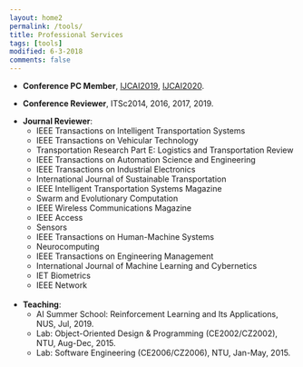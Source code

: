 ```yaml
---
layout: home2
permalink: /tools/
title: Professional Services
tags: [tools]
modified: 6-3-2018
comments: false
---
```


<ul style="margin-left:0px;">
<!-----
<li>	    
<p>
<b>Guest Editor</b>, <a href="https://www.hindawi.com/journals/mpe/" target="_blank"> Mathematical Problems in Engineering</a>, 2020.
</p>	    
</li>  
-->
	    
<li>	    
<p>
<b>Conference PC Member</b>, <a href="https://ijcai19.org/" target="_blank"> IJCAI2019</a>, <a href="https://ijcai20.org/" target="_blank"> IJCAI2020</a>.
</p>	    
</li>

<li>	    
<p>
<b>Conference Reviewer</b>, ITSc2014, 2016, 2017, 2019.
</p>	    
</li>

<li>	    
<b>Journal Reviewer</b>:
	<ul>
	<li> IEEE Transactions on Intelligent Transportation Systems
	</li>
	<li> IEEE Transactions on Vehicular Technology
	</li>
	<li> Transportation Research Part E: Logistics and Transportation Review
	</li>
	<li> IEEE Transactions on Automation Science and Engineering
	</li>
	<li> IEEE Transactions on Industrial Electronics
	</li>
	<li> International Journal of Sustainable Transportation
	</li>
	<li> IEEE Intelligent Transportation Systems Magazine
	</li>
	<li> Swarm and  Evolutionary Computation
	</li>
	<li> IEEE Wireless Communications Magazine
	</li>
	<li> IEEE Access
	</li>
	<li> Sensors
	</li>
	<li> IEEE Transactions on Human-Machine Systems
	</li>
	<li> Neurocomputing
	</li>
	<li> IEEE Transactions on Engineering Management
	</li>
	<li> International Journal of Machine Learning and Cybernetics
	</li>
	<li> IET Biometrics
	</li>
	<li> IEEE Network
	</li>
	</ul>
</li>
<br>

<li>	    
<b>Teaching</b>:
	<ul>
	<li> AI Summer School: Reinforcement Learning and Its Applications, NUS, Jul, 2019.
	</li>
	<li> Lab: Object-Oriented Design & Programming (CE2002/CZ2002), NTU, Aug-Dec, 2015.
	</li>
	<li> Lab: Software Engineering (CE2006/CZ2006), NTU, Jan-May, 2015.
	</li>
	</ul>
</li>
</ul>

